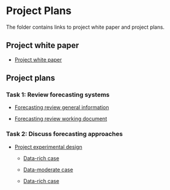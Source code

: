 Project Plans
================

<!-- README.md is generated from README.Rmd. Please edit that file -->

The folder contains links to project white paper and project plans.

## Project white paper

-   [Project white
    paper](https://docs.google.com/document/d/1uoHlO5Qyty6b4iBrHaEKuu426H6XOmNW82MeGei-JUU/edit?usp=sharing)

## Project plans

### Task 1: Review forecasting systems

-   [Forecasting review general
    information](https://docs.google.com/document/d/1TauXlBlfuXEpqeghkheh3qcWvKJLALg4TFAAXQaOePo/edit?usp=sharing)

-   [Forecasting review working
    document](https://docs.google.com/document/d/1LyjH9weXCmQYUcLBcFsBjzvFyoHi19yzqnKLbzWQga0/edit?usp=sharing)

### Task 2: Discuss forecasting approaches

-   [Project experimental
    design](https://docs.google.com/document/d/18rye1HAM-uqekJB2_noHI8iNBGb5oIPr/edit?usp=sharing&ouid=108654539371382020272&rtpof=true&sd=true)

    -   [Data-rich
        case](https://docs.google.com/document/d/1Vv0HF21G4T9uhZMbHOcbF6FPZwbATecmVG4Cm6mtsXk/edit?usp=sharing)

    -   [Data-moderate
        case](https://docs.google.com/document/d/1r1fYXdIdz59PwlzfXUBsT2vo0mJZl0YdRhWj5rdIzWc/edit?usp=sharing)

    -   [Data-rich
        case](https://docs.google.com/document/d/1NsbjPVU5zW3qcaFzsJI6ws8A_ByBbV9SevZZQzCpSyA/edit?usp=sharing)
